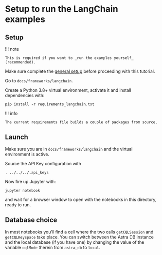 # Setup to run the LangChain examples

## Setup

!!! note

    This is required if you want to _run the examples yourself_ (recommended).

Make sure complete the [general setup](/db_setup/) before proceeding with this tutorial.

Go to `docs/frameworks/langchain`.

Create a Python 3.8+ virtual environment, activate it and install dependencies with:

```
pip install -r requirements_langchain.txt
```

!!! info

    The current requirements file builds a couple of packages from source.

## Launch

Make sure you are in `docs/frameworks/langchain` and the virtual environment is active.

Source the API Key configuration with

```
. ../../../.api_keys
```

Now fire up Jupyter with:

```
jupyter notebook
```

and wait for a browser window to open with the notebooks in this directory,
ready to run.

## Database choice

In most notebooks you'll find a cell where the two
calls `getCQLSession` and `getCQLKeyspace` take place.
You can switch between the Astra DB instance and the local database (if you have
one) by changing the value of the variable `cqlMode` therein
from `astra_db` to `local`.

